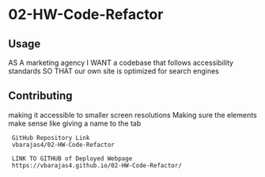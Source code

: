 # 02-HW-Code-Refactor

## Usage
AS A marketing agency
I WANT a codebase that follows accessibility standards
SO THAT our own site is optimized for search engines

## Contributing

making it accessible to smaller screen resolutions
Making sure the elements make sense 
     like giving a name to the tab
     
     GitHub Repository Link
     vbarajas4/02-HW-Code-Refactor

     LINK TO GITHUB of Deployed Webpage
     https://vbarajas4.github.io/02-HW-Code-Refactor/